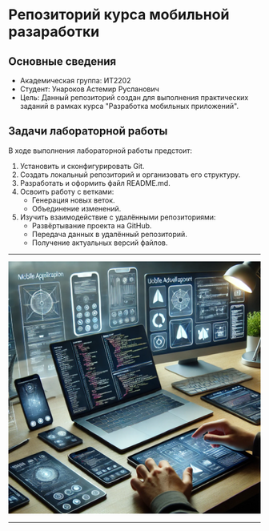 # Репозиторий курса мобильной разаработки

## Основные сведения

- Академическая группа: ИТ2202
- Студент: Унароков Астемир Русланович
- Цель: Данный репозиторий создан для выполнения практических заданий в рамках курса "Разработка мобильных приложений".

## Задачи лабораторной работы

В ходе выполнения лабораторной работы предстоит:

1. Установить и сконфигурировать Git.
2. Создать локальный репозиторий и организовать его структуру.
3. Разработать и оформить файл README.md.
4. Освоить работу с ветками:
   - Генерация новых веток.
   - Объединение изменений.
5. Изучить взаимодействие с удалёнными репозиториями:
   - Развёртывание проекта на GitHub.
   - Передача данных в удалённый репозиторий.
   - Получение актуальных версий файлов.

---

![Разработка](readme_assets/ai_image.webp)

---



